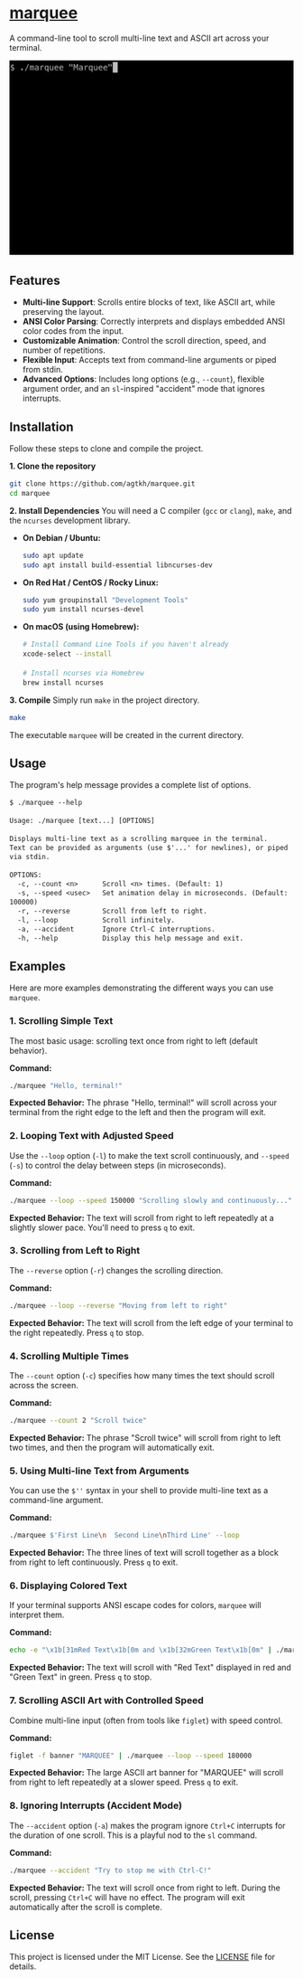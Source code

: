 # [marquee](https://github.com/agtkh/marquee)

A command-line tool to scroll multi-line text and ASCII art across your terminal.

![Main Demo](./screenshot01.gif)

## Features

-   **Multi-line Support**: Scrolls entire blocks of text, like ASCII art, while preserving the layout.
-   **ANSI Color Parsing**: Correctly interprets and displays embedded ANSI color codes from the input.
-   **Customizable Animation**: Control the scroll direction, speed, and number of repetitions.
-   **Flexible Input**: Accepts text from command-line arguments or piped from stdin.
-   **Advanced Options**: Includes long options (e.g., `--count`), flexible argument order, and an `sl`-inspired "accident" mode that ignores interrupts.

## Installation

Follow these steps to clone and compile the project.

**1. Clone the repository**
```bash
git clone https://github.com/agtkh/marquee.git
cd marquee
```

**2. Install Dependencies**
You will need a C compiler (`gcc` or `clang`), `make`, and the `ncurses` development library.

* **On Debian / Ubuntu:**
    ```bash
    sudo apt update
    sudo apt install build-essential libncurses-dev
    ```

* **On Red Hat / CentOS / Rocky Linux:**
    ```bash
    sudo yum groupinstall "Development Tools"
    sudo yum install ncurses-devel
    ```

* **On macOS (using Homebrew):**
    ```bash
    # Install Command Line Tools if you haven't already
    xcode-select --install

    # Install ncurses via Homebrew
    brew install ncurses
    ```

**3. Compile**
Simply run `make` in the project directory.
```bash
make
```
The executable `marquee` will be created in the current directory.

## Usage

The program's help message provides a complete list of options.
```
$ ./marquee --help

Usage: ./marquee [text...] [OPTIONS]

Displays multi-line text as a scrolling marquee in the terminal.
Text can be provided as arguments (use $'...' for newlines), or piped via stdin.

OPTIONS:
  -c, --count <n>      Scroll <n> times. (Default: 1)
  -s, --speed <usec>   Set animation delay in microseconds. (Default: 100000)
  -r, --reverse        Scroll from left to right.
  -l, --loop           Scroll infinitely.
  -a, --accident       Ignore Ctrl-C interruptions.
  -h, --help           Display this help message and exit.
```

## Examples

Here are more examples demonstrating the different ways you can use `marquee`.

### 1. Scrolling Simple Text

The most basic usage: scrolling text once from right to left (default behavior).

**Command:**
```bash
./marquee "Hello, terminal!"
```
**Expected Behavior:** The phrase "Hello, terminal!" will scroll across your terminal from the right edge to the left and then the program will exit.

### 2. Looping Text with Adjusted Speed

Use the `--loop` option (`-l`) to make the text scroll continuously, and `--speed` (`-s`) to control the delay between steps (in microseconds).

**Command:**
```bash
./marquee --loop --speed 150000 "Scrolling slowly and continuously..."
```
**Expected Behavior:** The text will scroll from right to left repeatedly at a slightly slower pace. You'll need to press `q` to exit.

### 3. Scrolling from Left to Right

The `--reverse` option (`-r`) changes the scrolling direction.

**Command:**
```bash
./marquee --loop --reverse "Moving from left to right"
```
**Expected Behavior:** The text will scroll from the left edge of your terminal to the right repeatedly. Press `q` to stop.

### 4. Scrolling Multiple Times

The `--count` option (`-c`) specifies how many times the text should scroll across the screen.

**Command:**
```bash
./marquee --count 2 "Scroll twice"
```
**Expected Behavior:** The phrase "Scroll twice" will scroll from right to left two times, and then the program will automatically exit.

### 5. Using Multi-line Text from Arguments

You can use the `$''` syntax in your shell to provide multi-line text as a command-line argument.

**Command:**
```bash
./marquee $'First Line\n  Second Line\nThird Line' --loop
```
**Expected Behavior:** The three lines of text will scroll together as a block from right to left continuously. Press `q` to exit.

### 6. Displaying Colored Text

If your terminal supports ANSI escape codes for colors, `marquee` will interpret them.

**Command:**
```bash
echo -e "\x1b[31mRed Text\x1b[0m and \x1b[32mGreen Text\x1b[0m" | ./marquee --loop
```
**Expected Behavior:** The text will scroll with "Red Text" displayed in red and "Green Text" in green. Press `q` to stop.

### 7. Scrolling ASCII Art with Controlled Speed

Combine multi-line input (often from tools like `figlet`) with speed control.

**Command:**
```bash
figlet -f banner "MARQUEE" | ./marquee --loop --speed 180000
```
**Expected Behavior:** The large ASCII art banner for "MARQUEE" will scroll from right to left repeatedly at a slower speed. Press `q` to exit.

### 8. Ignoring Interrupts (Accident Mode)

The `--accident` option (`-a`) makes the program ignore `Ctrl+C` interrupts for the duration of one scroll. This is a playful nod to the `sl` command.

**Command:**
```bash
./marquee --accident "Try to stop me with Ctrl-C!"
```
**Expected Behavior:** The text will scroll once from right to left. During the scroll, pressing `Ctrl+C` will have no effect. The program will exit automatically after the scroll is complete.

## License

This project is licensed under the MIT License. See the [LICENSE](LICENSE) file for details.

